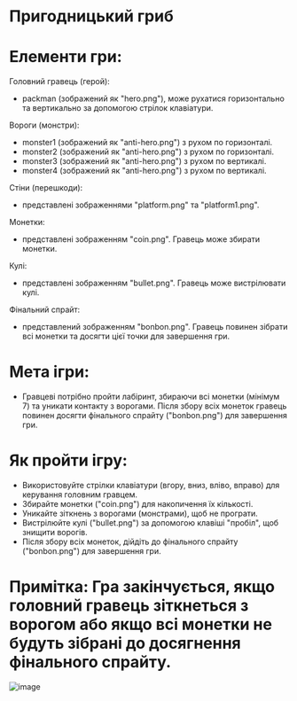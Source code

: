 # Пригодницький гриб

# Елементи гри:

Головний гравець (герой):
* packman (зображений як "hero.png"), може рухатися горизонтально та вертикально за допомогою стрілок клавіатури.

Вороги (монстри):
* monster1 (зображений як "anti-hero.png") з рухом по горизонталі.
* monster2 (зображений як "anti-hero.png") з рухом по горизонталі.
* monster3 (зображений як "anti-hero.png") з рухом по вертикалі.
* monster4 (зображений як "anti-hero.png") з рухом по вертикалі.

Стіни (перешкоди):
* представлені зображеннями "platform.png" та "platform1.png".

Монетки:
* представлені зображенням "coin.png". Гравець може збирати монетки.

Кулі:
* представлені зображенням "bullet.png". Гравець може вистрілювати кулі.

Фінальний спрайт:
* представлений зображенням "bonbon.png". Гравець повинен зібрати всі монетки та досягти цієї точки для завершення гри.

# Мета ігри:
* Гравцеві потрібно пройти лабіринт, збираючи всі монетки (мінімум 7) та уникати контакту з ворогами. Після збору всіх монеток гравець повинен досягти фінального спрайту ("bonbon.png") для завершення гри.

# Як пройти ігру:

* Використовуйте стрілки клавіатури (вгору, вниз, вліво, вправо) для керування головним гравцем.
* Збирайте монетки ("coin.png") для накопичення їх кількості.
* Уникайте зіткнень з ворогами (монстрами), щоб не програти.
* Вистрілюйте кулі ("bullet.png") за допомогою клавіші "пробіл", щоб знищити ворогів.
* Після збору всіх монеток, дійдіть до фінального спрайту ("bonbon.png") для завершення гри.

# Примітка: Гра закінчується, якщо головний гравець зіткнеться з ворогом або якщо всі монетки не будуть зібрані до досягнення фінального спрайту.

![image](https://github.com/Nika1fox/avonturen.paddenstoel/assets/139703841/77aa89ae-07d1-46c4-a360-1de3eb3559d4)
